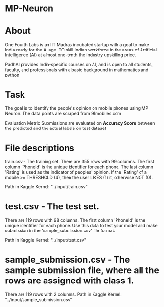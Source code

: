 # MP-Neuron

# About
One Fourth Labs is an IIT Madras incubated startup with a goal to make India ready for the AI age. TO skill Indian workforce in the areas of Artificial Intelligence (AI) at almost one-tenth the industry upskilling price.

PadhAI provides India-specific courses on AI, and is open to all students, faculty, and professionals with a basic background in mathematics and python

# Task
The goal is to identify the people's opinion on mobile phones using MP Neuron. The data points are scraped from 91mobiles.com

Evaluation Metric
Submissions are evaluated on **Accuracy Score** between the predicted and the actual labels on test dataset

# File descriptions
train.csv - The training set.
There are 355 rows with 99 columns.
The first column 'PhoneId' is the unique identifier for each phone.
The last column 'Rating' is used as the indicator of peoples' opinion. If the 'Rating' of a mobile >= THRESHOLD (4), then the user LIKES (1) it, otherwise NOT (0).

Path in Kaggle Kernel: "../input/train.csv"

# test.csv - The test set.
There are 119 rows with 98 columns.
The first column 'PhoneId' is the unique identifier for each phone.
Use this data to test your model and make submission in the 'sample_submission.csv' file format.

Path in Kaggle Kernel: "../input/test.csv"

# sample_submission.csv - The sample submission file, where all the rows are assigned with class 1.
There are 119 rows with 2 columns.
Path in Kaggle Kernel: "../input/sample_submission.csv"
